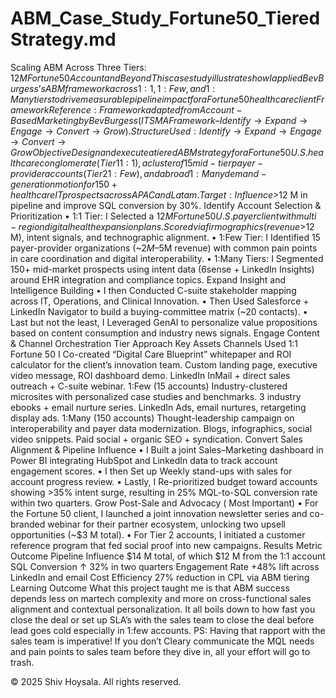 # ABM_Case_Study_Fortune50_TieredStrategy.md
 Scaling ABM Across Three Tiers: $12 M Fortune 50 Account and Beyond
This case study illustrates how I applied Bev Burgess’s ABM framework across 1:1, 1:Few, and 1:Many tiers to drive measurable pipeline impact for a Fortune 50 healthcare client
Framework Reference: Framework adapted from Account-Based Marketing by Bev Burgess (ITSMA Framework – Identify → Expand → Engage → Convert → Grow).
Structure Used: Identify → Expand → Engage → Convert → Grow
Objective
Design and execute a tiered ABM strategy for a Fortune 50 U.S. healthcare conglomerate (Tier 1 1:1), a cluster of 15 mid-tier payer-provider accounts (Tier 2 1:Few), and a broad 1:Many demand-generation motion for 150+ healthcare IT prospects across APAC and Latam.
Target: Influence >$12 M in pipeline and improve SQL conversion by 30%.
Identify Account Selection & Prioritization
•	1:1 Tier: I Selected a $12 M Fortune 50 U.S. payer client with multi-region digital health expansion plans. Scored via firmographics (revenue >$12 M), intent signals, and technographic alignment.
•	1:Few Tier:  I Identified 15 payer-provider organizations (~$2M–$5M revenue) with common pain points in care coordination and digital interoperability.
•	1:Many Tiers:  I Segmented 150+ mid-market prospects using intent data (6sense + LinkedIn Insights) around EHR integration and compliance topics.
 Expand Insight and Intelligence Building
•	I then Conducted C-suite stakeholder mapping across IT, Operations, and Clinical Innovation.
•	Then Used Salesforce + LinkedIn Navigator to build a buying-committee matrix (~20 contacts).
•	Last but not the least, I Leveraged GenAI to personalize value propositions based on content consumption and industry news signals.
 Engage Content & Channel Orchestration
Tier	Approach	Key Assets	Channels Used
1:1 Fortune 50	 I Co-created “Digital Care Blueprint” whitepaper and ROI calculator for the client’s innovation team.	Custom landing page, executive video message, ROI dashboard demo.	LinkedIn InMail + direct sales outreach + C-suite webinar.
1:Few (15 accounts)	Industry-clustered microsites with personalized case studies and benchmarks.	3 industry ebooks + email nurture series.	LinkedIn Ads, email nurtures, retargeting display ads.
1:Many (150 accounts)	Thought-leadership campaign on interoperability and payer data modernization.	Blogs, infographics, social video snippets.	Paid social + organic SEO + syndication.
Convert Sales Alignment & Pipeline Influence
•	I Built a joint Sales–Marketing dashboard in Power BI integrating HubSpot and LinkedIn data to track account engagement scores.
•	I then Set up Weekly stand-ups with sales for account progress review.
•	Lastly, I Re-prioritized budget toward accounts showing >35% intent surge, resulting in 25% MQL-to-SQL conversion rate within two quarters.
Grow  Post-Sale and Advocacy ( Most Important) 
•	For the Fortune 50 client, I launched a joint innovation newsletter series and co-branded webinar for their partner ecosystem, unlocking two upsell opportunities (~$3 M total).
•	For Tier 2 accounts, I initiated a customer reference program that fed social proof into new campaigns.
Results
Metric	Outcome
Pipeline Influence	$14 M total, of which $12 M from the 1:1 account
SQL Conversion	↑ 32% in two quarters
Engagement Rate	+48% lift across LinkedIn and email
Cost Efficiency	27% reduction in CPL via ABM tiering
Learning Outcome
What this project taught me is that ABM success depends less on martech complexity and more on cross-functional sales alignment and contextual personalization. It all boils down to how fast you close the deal or set up SLA’s with the sales team to close the deal before lead goes cold especially in 1:few accounts. 
PS: Having that rapport with the sales team is imperative! If you don’t Cleary communicate the MQL needs and pain points to sales team before they dive in, all your effort will go to trash. 
 
© 2025 Shiv Hoysala. All rights reserved.
